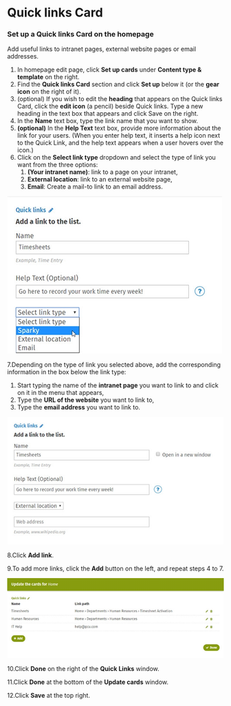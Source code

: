 # Quick links Card



### Set up a Quick links Card on the homepage

Add useful links to intranet pages, external website pages or email addresses.

1. In homepage edit page, click **Set up cards** under **Content type & template** on the right.
2. Find the **Quick links Card** section and click **Set up** below it \(or the **gear icon** on the right of it\).
3. \(optional\) If you wish to edit the **heading** that appears on the Quick links Card, click the **edit icon** \(a pencil\) beside Quick links. Type a new heading in the text box that appears and click Save on the right.
4. In the **Name** text box, type the link name that you want to show.
5. **\(optional\)** In the **Help Text** text box, provide more information about the link for your users. \(When you enter help text, it inserts a help icon next to the Quick Link, and the help text appears when a user hovers over the icon.\)
6. Click on the **Select link type** dropdown and select the type of link you want from the three options:
   1. **\(Your intranet name\)**: link to a page on your intranet,
   2. **External location**: link to an external website page,
   3. **Email**: Create a mail-to link to an email address.

![](../../../../.gitbook/assets/1%20%28105%29.jpg)



7.Depending on the type of link you selected above, add the corresponding information in the box below the link type:

1. Start typing the name of the **intranet page** you want to link to and click on it in the menu that appears,
2. Type the **URL of the website** you want to link to,
3. Type the **email address** you want to link to.

![](../../../../.gitbook/assets/2%20%2821%29.jpg)

8.Click **Add link**.

9.To add more links, click the **Add** button on the left, and repeat steps 4 to 7.

![](../../../../.gitbook/assets/3%20%288%29.jpg)

10.Click **Done** on the right of the **Quick Links** window.

11.Click **Done** at the bottom of the **Update cards** window.

12.Click **Save** at the top right.

